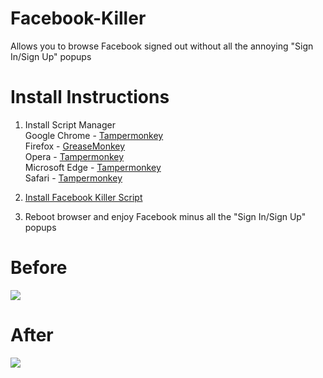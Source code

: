 # Facebook-Killer
Allows you to browse Facebook signed out without all the annoying "Sign In/Sign Up" popups

# Install Instructions
1. Install Script Manager<br>
Google Chrome - [Tampermonkey](https://chrome.google.com/webstore/detail/tampermonkey/dhdgffkkebhmkfjojejmpbldmpobfkfo)<br>
Firefox - [GreaseMonkey](https://addons.mozilla.org/firefox/addon/greasemonkey/)<br>
Opera - [Tampermonkey](https://addons.opera.com/extensions/details/tampermonkey-beta/)<br>
Microsoft Edge - [Tampermonkey](https://www.microsoft.com/store/p/tampermonkey/9nblggh5162s)<br>
Safari - [Tampermonkey](https://safari.tampermonkey.net/tampermonkey.safariextz)<br>

2. [Install Facebook Killer Script](http://raw.githubusercontent.com/CometCoder/facebook-killer/master/FacebookKiller.user.js)
3. Reboot browser and enjoy Facebook minus all the "Sign In/Sign Up" popups

# Before
<img src="https://dl.dropboxusercontent.com/s/j1gf46aay5x4adb/before.PNG?dl=1">
<br>

# After
<img src="https://dl.dropboxusercontent.com/s/fxjzchebz7dyvl8/after.PNG?dl=1">
